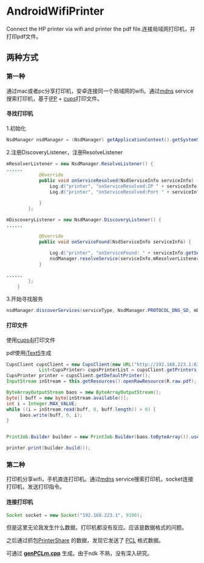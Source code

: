 # AndroidWifiPrinter
Connect the HP printer via wifi and printer the pdf file.连接局域网打印机，并打印pdf文件。

## 两种方式

### 第一种

通过mac或者pc分享打印机，安卓连接同一个局域网的wifi。通过[mdns](https://developer.android.com/reference/android/net/nsd/NsdManager) service搜索打印机，基于[IPP](https://en.wikipedia.org/wiki/Internet_Printing_Protocol) + [cups](https://en.wikipedia.org/wiki/CUPS)打印文件。

#### 寻找打印机

1.初始化

```java
NsdManager nsdManager = (NsdManager) getApplicationContext().getSystemService(Context.NSD_SERVICE);
```

2.注册DiscoveryListener，注册ResolveListener

```java
mResolverListener = new NsdManager.ResolveListener() {
......
            @Override
            public void onServiceResolved(NsdServiceInfo serviceInfo) {
                Log.d("printer", "onServiceResolved:IP " + serviceInfo.getHost());
                Log.d("printer", "onServiceResolved:Port " + serviceInfo.getPort());

            }
        };

mDiscoveryListener = new NsdManager.DiscoveryListener() {     
......

            @Override
            public void onServiceFound(NsdServiceInfo serviceInfo) {

                Log.d("printer", "onServiceFound: " + serviceInfo.getServiceName());
  				nsdManager.resolveService(serviceInfo,mResolverListener);
            }

......
        };
    }
```

3.开始寻找服务

```java
nsdManager.discoverServices(serviceType, NsdManager.PROTOCOL_DNS_SD, mDiscoveryListener);
```

#### 打印文件

使用[cups4j](https://github.com/harwey/cups4j)打印文件

pdf使用[iText5](https://itextpdf.com/en/products/itext-5-legacy)生成

```java
CupsClient cupsClient = new CupsClient(new URL("http://192.168.223.1:631"));
            List<CupsPrinter> cupsPrinterList = cupsClient.getPrinters();
CupsPrinter printer = cupsClient.getDefaultPrinter();
InputStream inStream = this.getResources().openRawResource(R.raw.pdf);

ByteArrayOutputStream baos = new ByteArrayOutputStream();
byte[] buff = new byte[inStream.available()];
int i = Integer.MAX_VALUE;
while ((i = inStream.read(buff, 0, buff.length)) > 0) {
     baos.write(buff, 0, i);
}


PrintJob.Builder builder = new PrintJob.Builder(baos.toByteArray()).userName("user").copies(1);

printer.print(builder.build());
```

### 第二种

打印机分享wifi，手机直连打印机。通过[mdns](https://developer.android.com/reference/android/net/nsd/NsdManager) service搜索打印机，socket连接打印机，发送打印指令。

#### 连接打印机

```java
Socket socket = new Socket("192.168.223.1", 9100);
```

但是这里无论我发生什么数据，打印机都没有反应。应该是数据格式的问题。

之后通过抓包[PrinterShare](https://play.google.com/store/apps/details?id=com.dynamixsoftware.printershare) 的数据，发现它发送了 [PCL](https://en.wikipedia.org/wiki/Printer_Command_Language) 格式数据。

可通过 [**genPCLm.cpp**](https://github.com/ibevilinc/WFDSPrintPlugin/blob/master/jni/wprint/plugins/genPCLm/src/genPCLm.cpp) 生成。由于ndk 不熟，没有深入研究。
